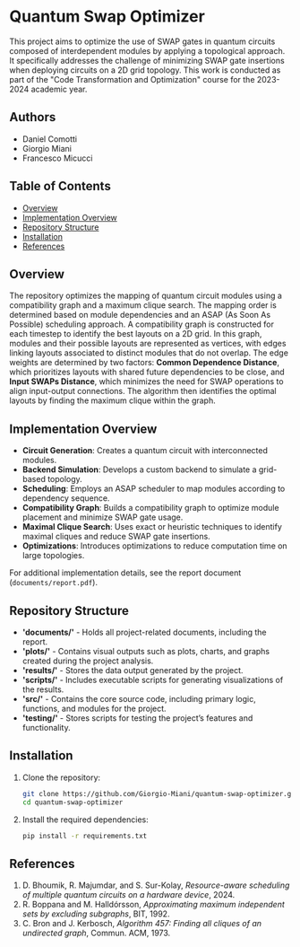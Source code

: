 # Quantum Swap Optimizer

This project aims to optimize the use of SWAP gates in quantum circuits composed of interdependent modules by applying a topological approach. It specifically addresses the challenge of minimizing SWAP gate insertions when deploying circuits on a 2D grid topology. This work is conducted as part of the "Code Transformation and Optimization" course for the 2023-2024 academic year.

## Authors

- Daniel Comotti
- Giorgio Miani
- Francesco Micucci

## Table of Contents

- [Overview](#overview)
- [Implementation Overview](#implementation-overview)
- [Repository Structure](#repository-structure)
- [Installation](#installation)
- [References](#references)

## Overview

The repository optimizes the mapping of quantum circuit modules using a compatibility graph and a maximum clique search. The mapping order is determined based on module dependencies and an ASAP (As Soon As Possible) scheduling approach. A compatibility graph is constructed for each timestep to identify the best layouts on a 2D grid. In this graph, modules and their possible layouts are represented as vertices, with edges linking layouts associated to distinct modules that do not overlap. The edge weights are determined by two factors: **Common Dependence Distance**, which prioritizes layouts with shared future dependencies to be close, and **Input SWAPs Distance**, which minimizes the need for SWAP operations to align input-output connections. The algorithm then identifies the optimal layouts by finding the maximum clique within the graph.

## Implementation Overview

- **Circuit Generation**: Creates a quantum circuit with interconnected modules.
- **Backend Simulation**: Develops a custom backend to simulate a grid-based topology.
- **Scheduling**: Employs an ASAP scheduler to map modules according to dependency sequence.
- **Compatibility Graph**: Builds a compatibility graph to optimize module placement and minimize SWAP gate usage.
- **Maximal Clique Search**: Uses exact or heuristic techniques to identify maximal cliques and reduce SWAP gate insertions.
- **Optimizations**: Introduces optimizations to reduce computation time on large topologies.

For additional implementation details, see the report document (`documents/report.pdf`).

## Repository Structure

- **'documents/'** - Holds all project-related documents, including the report.
- **'plots/'** - Contains visual outputs such as plots, charts, and graphs created during the project analysis.
- **'results/'** - Stores the data output generated by the project.
- **'scripts/'** - Includes executable scripts for generating visualizations of the results.
- **'src/'** - Contains the core source code, including primary logic, functions, and modules for the project.
- **'testing/'** - Stores scripts for testing the project’s features and functionality.

## Installation

1. Clone the repository:
    ```bash
    git clone https://github.com/Giorgio-Miani/quantum-swap-optimizer.git
    cd quantum-swap-optimizer
    ```
2. Install the required dependencies:
    ```bash
    pip install -r requirements.txt
    ```

## References

1. D. Bhoumik, R. Majumdar, and S. Sur-Kolay, *Resource-aware scheduling of multiple quantum circuits on a hardware device*, 2024.
2. R. Boppana and M. Halldórsson, *Approximating maximum independent sets by excluding subgraphs*, BIT, 1992.
3. C. Bron and J. Kerbosch, *Algorithm 457: Finding all cliques of an undirected graph*, Commun. ACM, 1973.